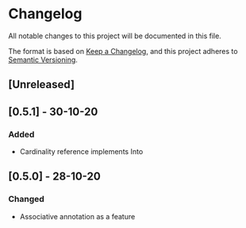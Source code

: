 # Changelog

All notable changes to this project will be documented in this file.

The format is based on [Keep a Changelog](https://keepachangelog.com/en/1.0.0/),
and this project adheres to [Semantic Versioning](https://semver.org/spec/v2.0.0.html).

## [Unreleased]

## [0.5.1] - 30-10-20
### Added
- Cardinality reference implements Into<u64>

## [0.5.0] - 28-10-20
### Changed
- Associative annotation as a feature
